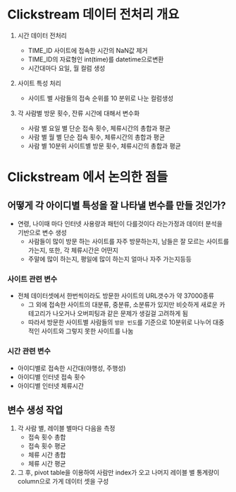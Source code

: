 # Clickstream 데이터 전처리 개요
1. 시간 데이터 전처리
    - TIME_ID 사이트에 접속한 시간의 NaN값 제거
    - TIME_ID의 자료형인 int(time)를 datetime으로변환
    - 시간대마다 요일, 월 컬럼 생성

2. 사이트 특성 처리
    - 사이트 별 사람들의 접속 순위를 10 분위로 나눈 컬럼생성
        

3. 각 사람별 방문 횟수, 잔류 시간에 대해서 변수화
    - 사람 별 요일 별 단순 접속 횟수, 체류시간의 총합과 평균
    - 사람 별 월 별 단순 접속 횟수, 체류시간의 총합과 평균
    - 사람 별 10분위 사이트별 방문 횟수, 체류시간의 총합과 평균

# Clickstream 에서 논의한 점들
## 어떻게 각 아이디별 특성을 잘 나타낼 변수를 만들 것인가?

- 연령, 나이때 마다 인터넷 사용량과 패턴이 다를것이다 라는가정과 데이터 분석을 기반으로 변수 생성
    + 사람들이 많이 방문 하는 사이트를 자주 방문하는지, 남들은 잘 모르는 사이트를 가는지, 또한, 각 체류시간은 어떤지
    + 주말에 많이 하는지, 평일에 많이 하는지 얼마나 자주 가는지등등

### 사이트 관련 변수 
- 전체 데이터셋에서 한번씩이라도 방문한 사이트의 URL갯수가 약 37000종류
    - 그 외에 접속한 사이트의 대분류, 중분류, 소분류가 있지만 비슷하게 새로운 카테고리가 나오거나 오버피팅과 같은 문제가 생길걸 고려하게 됨
    - 따라서 방문한 사이트별 사람들의 `방문 빈도`를 기준으로 10분위로 나누어 대중적인 사이트와 그렇지 못한 사이트를 나눔

### 시간 관련 변수 
- 아이디별로 접속한 시간대(야행성, 주행성) 
- 아이디별 인터넷 접속 횟수
- 아이디별 인터넷 체류시간

## 변수 생성 작업
1. 각 사람 별, 레이블 별마다 다음을 측정
    + 접속 횟수 총합
    + 접속 횟수 평균
    + 체류 시간 총합
    + 체류 시간 평균
2. 그 후, pivot table을 이용하여 사람만 index가 오고 나머지 레이블 별 통계량이 column으로 가게 데이터 셋을 구성